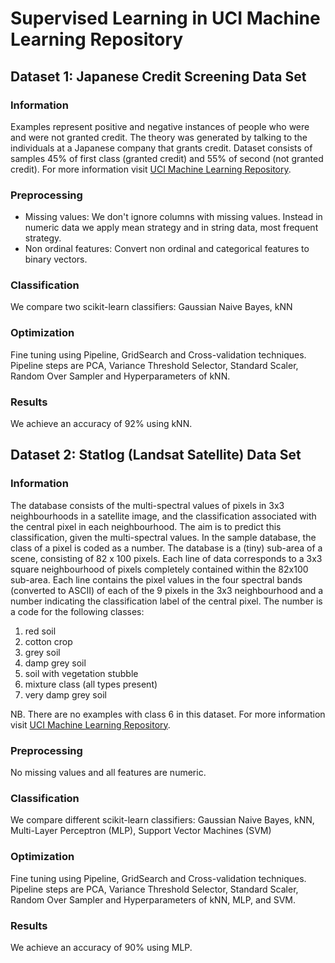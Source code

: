 # Supervised Learning in UCI Machine Learning Repository

## Dataset 1: Japanese Credit Screening Data Set
### Information
Examples represent positive and negative instances of people who were and were not granted credit. 
The theory was generated by talking to the individuals at a Japanese company that grants credit.
Dataset consists of samples 45% of first class (granted credit) and 55% of second (not granted credit).
For more information visit [UCI Machine Learning Repository](https://archive.ics.uci.edu/ml/datasets/Japanese+Credit+Screening).
### Preprocessing
* Missing values: We don't ignore columns with missing values. Instead in numeric data we apply mean strategy and in string data, most frequent strategy.
* Non ordinal features: Convert non ordinal and categorical features to binary vectors.
### Classification
We compare two scikit-learn classifiers: Gaussian Naive Bayes, kNN
### Optimization
Fine tuning using Pipeline, GridSearch and Cross-validation techniques. Pipeline steps are PCA, Variance Threshold Selector, Standard Scaler, Random Over Sampler and Hyperparameters of kNN.
### Results
We achieve an accuracy of 92% using kNN. 
## Dataset 2: Statlog (Landsat Satellite) Data Set
### Information
The database consists of the multi-spectral values of pixels in 3x3 neighbourhoods in a satellite image, and the classification associated with the central pixel in each neighbourhood. 
The aim is to predict this classification, given the multi-spectral values. In the sample database, the class of a pixel is coded as a number. 
The database is a (tiny) sub-area of a scene, consisting of 82 x 100 pixels. Each line of data corresponds to a 3x3 square neighbourhood of pixels completely contained within the 82x100 sub-area. 
Each line contains the pixel values in the four spectral bands (converted to ASCII) of each of the 9 pixels in the 3x3 neighbourhood and a number indicating the classification label of the central pixel. 
The number is a code for the following classes:
1) red soil
2) cotton crop
3) grey soil
4) damp grey soil
5) soil with vegetation stubble
6) mixture class (all types present)
7) very damp grey soil

NB. There are no examples with class 6 in this dataset. For more information visit [UCI Machine Learning Repository](http://archive.ics.uci.edu/ml/datasets/Statlog+%28Landsat+Satellite%29).
### Preprocessing
No missing values and all features are numeric.
### Classification
We compare different scikit-learn classifiers: Gaussian Naive Bayes, kNN, Multi-Layer Perceptron (MLP), Support Vector Machines (SVM)
### Optimization
Fine tuning using Pipeline, GridSearch and Cross-validation techniques. Pipeline steps are PCA, Variance Threshold Selector, Standard Scaler, Random Over Sampler and Hyperparameters of kNN, MLP, and SVM.
### Results
We achieve an accuracy of 90% using MLP.
